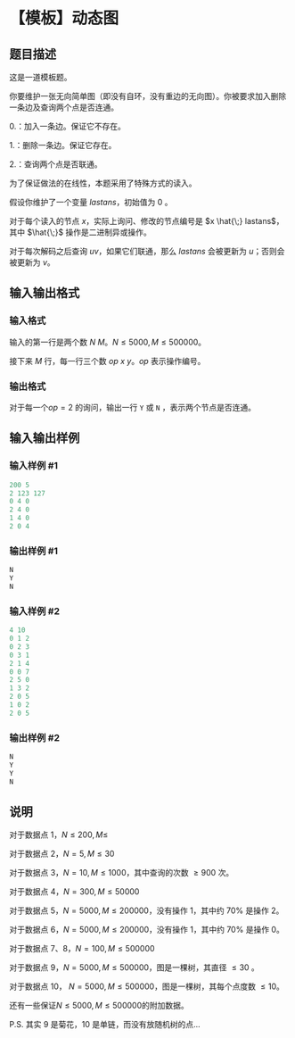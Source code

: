 # 【模板】动态图

## 题目描述

这是一道模板题。

你要维护一张无向简单图（即没有自环，没有重边的无向图）。你被要求加入删除一条边及查询两个点是否连通。

$0.$：加入一条边。保证它不存在。

$1.$：删除一条边。保证它存在。

$2.$：查询两个点是否联通。

为了保证做法的在线性，本题采用了特殊方式的读入。

假设你维护了一个变量 $lastans$，初始值为 $0$ 。

对于每个读入的节点 $x$，实际上询问、修改的节点编号是 $x \hat{\;} lastans$，其中 $\hat{\;}$ 操作是二进制异或操作。

对于每次解码之后查询 $u v$，如果它们联通，那么 $lastans$ 会被更新为 $u$；否则会被更新为 $v$。

## 输入输出格式

### 输入格式

输入的第一行是两个数 $N\ M$。$N \leq 5000,M \leq 500000$。

接下来 $M$ 行，每一行三个数 $op\ x \ y$。$op$ 表示操作编号。

### 输出格式

对于每一个$op=2$ 的询问，输出一行 `Y` 或 `N` ，表示两个节点是否连通。

## 输入输出样例

### 输入样例 #1

```cpp
200 5
2 123 127
0 4 0
2 4 0
1 4 0
2 0 4
```


### 输出样例 #1

```cpp
N
Y
N
```


### 输入样例 #2

```cpp
4 10
0 1 2
0 2 3
0 3 1
2 1 4
0 0 7
2 5 0
1 3 2
2 0 5
1 0 2
2 0 5
```


### 输出样例 #2

```cpp
N
Y
Y
N
```


## 说明

对于数据点 $1$，$N \leq 200,M \leq$

对于数据点 $2$，$N=5,M \leq 30$

对于数据点 $3$，$N=10,M \leq 1000$，其中查询的次数 $\geq 900$ 次。

对于数据点 $4$，$N=300,M \leq 50000$

对于数据点 $5$，$N=5000,M \leq 200000$，没有操作 $1$，其中约 $70 \%$ 是操作 $2$。

对于数据点 $6$，$N=5000,M \leq 200000$，没有操作 $1$，其中约 $70 \%$ 是操作 $0$。

对于数据点 $7$、$8$，$N=100,M \leq 500000$

对于数据点 $9$，$N=5000,M \leq 500000$，图是一棵树，其直径 $\leq 30$ 。

对于数据点 $10$， $N=5000,M \leq 500000$，图是一棵树，其每个点度数 $\leq 10$。

还有一些保证$N \leq 5000,M \leq 500000$的附加数据。

P.S. 其实 $9$ 是菊花，$10$ 是单链，而没有放随机树的点...

